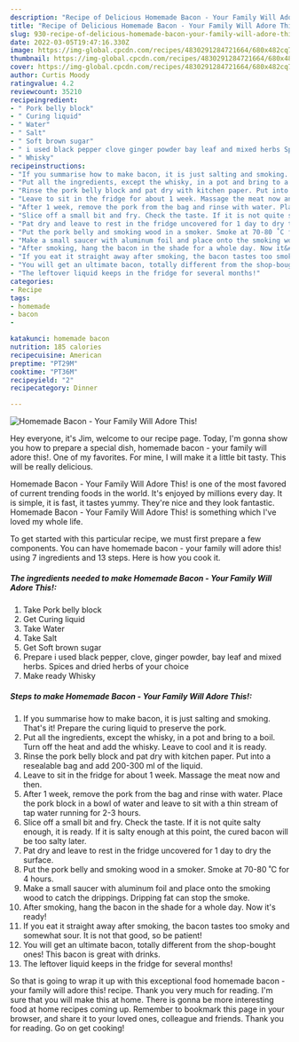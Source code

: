```yaml
---
description: "Recipe of Delicious Homemade Bacon - Your Family Will Adore This!"
title: "Recipe of Delicious Homemade Bacon - Your Family Will Adore This!"
slug: 930-recipe-of-delicious-homemade-bacon-your-family-will-adore-this
date: 2022-03-05T19:47:16.330Z
image: https://img-global.cpcdn.com/recipes/4830291284721664/680x482cq70/homemade-bacon-your-family-will-adore-this-recipe-main-photo.jpg
thumbnail: https://img-global.cpcdn.com/recipes/4830291284721664/680x482cq70/homemade-bacon-your-family-will-adore-this-recipe-main-photo.jpg
cover: https://img-global.cpcdn.com/recipes/4830291284721664/680x482cq70/homemade-bacon-your-family-will-adore-this-recipe-main-photo.jpg
author: Curtis Moody
ratingvalue: 4.2
reviewcount: 35210
recipeingredient:
- " Pork belly block"
- " Curing liquid"
- " Water"
- " Salt"
- " Soft brown sugar"
- " i used black pepper clove ginger powder bay leaf and mixed herbs Spices and dried herbs of your choice"
- " Whisky"
recipeinstructions:
- "If you summarise how to make bacon, it is just salting and smoking. That&#39;s it!  Prepare the curing liquid to preserve the pork."
- "Put all the ingredients, except the whisky, in a pot and bring to a boil. Turn off the heat and add the whisky. Leave to cool and it is ready."
- "Rinse the pork belly block and pat dry with kitchen paper. Put into a resealable bag and add 200-300 ml of the liquid."
- "Leave to sit in the fridge for about 1 week. Massage the meat now and then."
- "After 1 week, remove the pork from the bag and rinse with water. Place the pork block in a bowl of water and leave to sit with a thin stream of tap water running for 2-3 hours."
- "Slice off a small bit and fry. Check the taste. If it is not quite salty enough, it is ready. If it is salty enough at this point, the cured bacon will be too salty later."
- "Pat dry and leave to rest in the fridge uncovered for 1 day to dry the surface."
- "Put the pork belly and smoking wood in a smoker. Smoke at 70-80 ˚C for 4 hours."
- "Make a small saucer with aluminum foil and place onto the smoking wood to catch the drippings. Dripping fat can stop the smoke."
- "After smoking, hang the bacon in the shade for a whole day. Now it&#39;s ready!"
- "If you eat it straight away after smoking, the bacon tastes too smoky and somewhat sour. It is not that good, so be patient!"
- "You will get an ultimate bacon, totally different from the shop-bought ones! This bacon is great with drinks."
- "The leftover liquid keeps in the fridge for several months!"
categories:
- Recipe
tags:
- homemade
- bacon
- 

katakunci: homemade bacon  
nutrition: 185 calories
recipecuisine: American
preptime: "PT29M"
cooktime: "PT36M"
recipeyield: "2"
recipecategory: Dinner

---
```



![Homemade Bacon - Your Family Will Adore This!](https://img-global.cpcdn.com/recipes/4830291284721664/680x482cq70/homemade-bacon-your-family-will-adore-this-recipe-main-photo.jpg)

Hey everyone, it's Jim, welcome to our recipe page. Today, I'm gonna show you how to prepare a special dish, homemade bacon - your family will adore this!. One of my favorites. For mine, I will make it a little bit tasty. This will be really delicious.

Homemade Bacon - Your Family Will Adore This! is one of the most favored of current trending foods in the world. It's enjoyed by millions every day. It is simple, it is fast, it tastes yummy. They're nice and they look fantastic. Homemade Bacon - Your Family Will Adore This! is something which I've loved my whole life.




To get started with this particular recipe, we must first prepare a few components. You can have homemade bacon - your family will adore this! using 7 ingredients and 13 steps. Here is how you cook it.

<!--inarticleads1-->

##### The ingredients needed to make Homemade Bacon - Your Family Will Adore This!:

1. Take  Pork belly block
1. Get  Curing liquid
1. Take  Water
1. Take  Salt
1. Get  Soft brown sugar
1. Prepare  i used black pepper, clove, ginger powder, bay leaf and mixed herbs. Spices and dried herbs of your choice
1. Make ready  Whisky




<!--inarticleads2-->

##### Steps to make Homemade Bacon - Your Family Will Adore This!:

1. If you summarise how to make bacon, it is just salting and smoking. That&#39;s it!  Prepare the curing liquid to preserve the pork.
1. Put all the ingredients, except the whisky, in a pot and bring to a boil. Turn off the heat and add the whisky. Leave to cool and it is ready.
1. Rinse the pork belly block and pat dry with kitchen paper. Put into a resealable bag and add 200-300 ml of the liquid.
1. Leave to sit in the fridge for about 1 week. Massage the meat now and then.
1. After 1 week, remove the pork from the bag and rinse with water. Place the pork block in a bowl of water and leave to sit with a thin stream of tap water running for 2-3 hours.
1. Slice off a small bit and fry. Check the taste. If it is not quite salty enough, it is ready. If it is salty enough at this point, the cured bacon will be too salty later.
1. Pat dry and leave to rest in the fridge uncovered for 1 day to dry the surface.
1. Put the pork belly and smoking wood in a smoker. Smoke at 70-80 ˚C for 4 hours.
1. Make a small saucer with aluminum foil and place onto the smoking wood to catch the drippings. Dripping fat can stop the smoke.
1. After smoking, hang the bacon in the shade for a whole day. Now it&#39;s ready!
1. If you eat it straight away after smoking, the bacon tastes too smoky and somewhat sour. It is not that good, so be patient!
1. You will get an ultimate bacon, totally different from the shop-bought ones! This bacon is great with drinks.
1. The leftover liquid keeps in the fridge for several months!




So that is going to wrap it up with this exceptional food homemade bacon - your family will adore this! recipe. Thank you very much for reading. I'm sure that you will make this at home. There is gonna be more interesting food at home recipes coming up. Remember to bookmark this page in your browser, and share it to your loved ones, colleague and friends. Thank you for reading. Go on get cooking!
